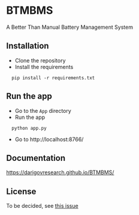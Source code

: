 # BTMBMS
A Better Than Manual Battery Management System

## Installation
- Clone the repository
- Install the requirements 
```
  pip install -r requirements.txt
```

## Run the app
- Go to the `App` directory
- Run the app

```
  python app.py
```
- Go to http://localhost:8766/

## Documentation
https://darigovresearch.github.io/BTMBMS/

## License
To be decided, see [this issue](https://github.com/darigovresearch/BTMBMS/issues/2)
